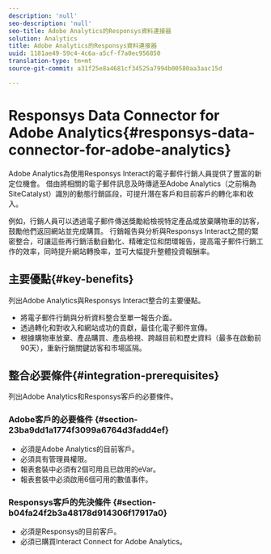 ```yaml
---
description: 'null'
seo-description: 'null'
seo-title: Adobe Analytics的Responsys資料連接器
solution: Analytics
title: Adobe Analytics的Responsys資料連接器
uuid: 1181ae49-59c4-4c6a-a5cf-f7a0ec956850
translation-type: tm+mt
source-git-commit: a31f25e8a4681cf34525a7994b00580aa3aac15d

---
```



# Responsys Data Connector for Adobe Analytics{#responsys-data-connector-for-adobe-analytics}

Adobe Analytics為使用Responsys Interact的電子郵件行銷人員提供了豐富的新定位機會。 借由將相關的電子郵件訊息及時傳遞至Adobe Analytics（之前稱為SiteCatalyst）識別的動態行銷區段，可提升潛在客戶和目前客戶的轉化率和收入。

例如，行銷人員可以透過電子郵件傳送獎勵給檢視特定產品或放棄購物車的訪客，鼓勵他們返回網站並完成購買。 行銷報告與分析與Responsys Interact之間的緊密整合，可讓這些再行銷活動自動化、精確定位和閉環報告，提高電子郵件行銷工作的效率，同時提升網站轉換率，並可大幅提升整體投資報酬率。

## 主要優點{#key-benefits}

列出Adobe Analytics與Responsys Interact整合的主要優點。

* 將電子郵件行銷與分析資料整合至單一報告介面。
* 透過轉化和對收入和網站成功的貢獻，最佳化電子郵件宣傳。
* 根據購物車放棄、產品購買、產品檢視、跨越目前和歷史資料（最多在啟動前90天），重新行銷關鍵訪客和市場區隔。

## 整合必要條件{#integration-prerequisites}

列出Adobe Analytics和Responsys客戶的必要條件。

### Adobe客戶的必要條件 {#section-23ba9dd1a1774f3099a6764d3fadd4ef}

* 必須是Adobe Analytics的目前客戶。
* 必須具有管理員權限。
* 報表套裝中必須有2個可用且已啟用的eVar。
* 報表套裝中必須啟用6個可用的數值事件。

### Responsys客戶的先決條件 {#section-b04fa24f2b3a48178d914306f17917a0}

* 必須是Responsys的目前客戶。
* 必須已購買Interact Connect for Adobe Analytics。
